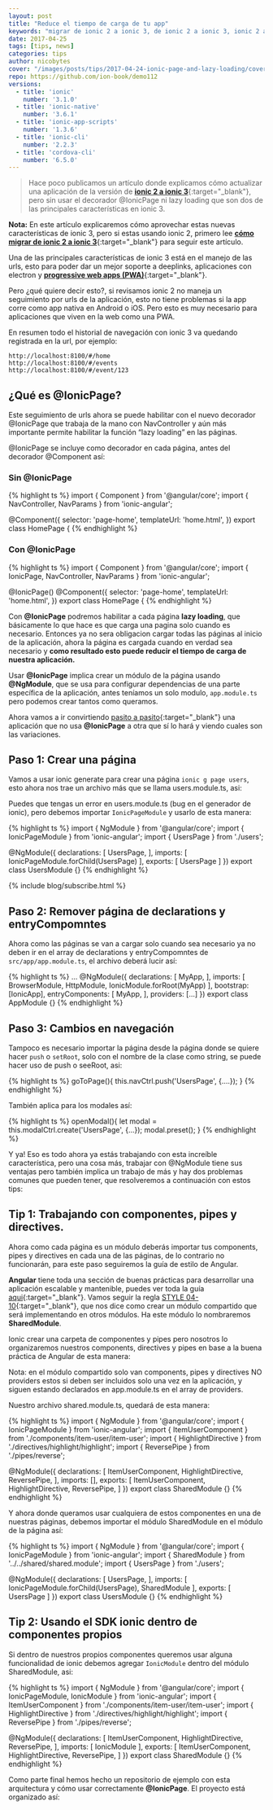 ```yaml
---
layout: post
title: "Reduce el tiempo de carga de tu app"
keywords: "migrar de ionic 2 a ionic 3, de ionic 2 a ionic 3, ionic 2 a ionic 3, ionic 3, ionic page, lazy loading"
date: 2017-04-25
tags: [tips, news]
categories: tips
author: nicobytes
cover: "/images/posts/tips/2017-04-24-ionic-page-and-lazy-loading/cover.jpg"
repo: https://github.com/ion-book/demo112
versions:
  - title: 'ionic'
    number: '3.1.0'
  - title: 'ionic-native'
    number: '3.6.1'
  - title: 'ionic-app-scripts'
    number: '1.3.6'
  - title: 'ionic-cli'
    number: '2.2.3'
  - title: 'cordova-cli'
    number: '6.5.0'
---
```


> Hace poco publicamos un artículo donde explicamos cómo actualizar una aplicación de la versión de [**ionic 2 a ionic 3**]({{site.urlblog}}/news/ionic-v-3){:target="_blank"}, pero sin usar el decorador @IonicPage ni lazy loading que son dos de las principales características en ionic 3.

<!--summary-->

<amp-img width="1024" height="512" layout="responsive" src="/images/posts/tips/2017-04-24-ionic-page-and-lazy-loading/cover.jpg"></amp-img>

**Nota:** En este artículo explicaremos cómo aprovechar estas nuevas características de ionic 3, pero si estas usando ionic 2, primero lee [**cómo migrar de ionic 2 a ionic 3**]({{site.urlblog}}/news/ionic-v-3){:target="_blank"} para seguir este artículo.

Una de las principales características de ionic 3 está en el manejo de las urls, esto para poder dar un mejor soporte a deeplinks, aplicaciones con electron y [**progressive web apps (PWA)**](http://blog.ionic.io/announcing-pwa-support-in-ionic-2/){:target="_blank"}.

Pero ¿qué quiere decir esto?, si revisamos ionic 2 no maneja un seguimiento por urls de la aplicación, esto no tiene problemas si la app corre como app nativa en Android o iOS. Pero esto es muy necesario para aplicaciones que viven en la web como una PWA.

En resumen todo el historial de navegación con ionic 3 va quedando registrada en la url, por ejemplo:

```
http://localhost:8100/#/home
http://localhost:8100/#/events
http://localhost:8100/#/event/123
```

## ¿Qué es @IonicPage?

Este seguimiento de urls ahora se puede habilitar con el nuevo decorador @IonicPage que trabaja de la mano con NavController y aún más importante permite habilitar la función “lazy loading” en las páginas.

@IonicPage se incluye como decorador en cada página, antes del decorador @Component así:

### Sin @IonicPage

{% highlight ts %}
import { Component } from '@angular/core';
import { NavController, NavParams } from 'ionic-angular';

@Component({
  selector: 'page-home',
  templateUrl: 'home.html',
})
export class HomePage {
{% endhighlight %}

### Con @IonicPage

{% highlight ts %}
import { Component } from '@angular/core';
import { IonicPage, NavController, NavParams } from 'ionic-angular';

@IonicPage()
@Component({
  selector: 'page-home',
  templateUrl: 'home.html',
})
export class HomePage {
{% endhighlight %}

Con __@IonicPage__ podremos habilitar a cada página **lazy loading**, que básicamente lo que hace es que carga una pagina solo cuando es necesario. Entonces ya no sera obligacion cargar todas las páginas al inicio de la aplicación, ahora la página es cargada cuando en verdad sea necesario y **como resultado esto puede reducir el tiempo de carga de nuestra aplicación.**

Usar **@IonicPage** implica crear un módulo de la página usando **@NgModule**, que se usa para configurar dependencias de una parte específica de la aplicación, antes teníamos un solo modulo, `app.module.ts` pero podemos crear tantos como queramos.

Ahora vamos a ir convirtiendo [pasito a pasito](https://www.youtube.com/watch?v=kJQP7kiw5Fk){:target="_blank"} una aplicación que no usa **@IonicPage** a otra que sí lo hará y viendo cuales son las variaciones.

## Paso 1: Crear una página

Vamos a usar ionic generate para crear una página `ionic g page users`, esto ahora nos trae un archivo más que se llama users.module.ts, asi:

<div class="row">
  <div class="col col-100 col-md-50 offset-md-25 col-lg-50 offset-lg-25">
    <amp-img width="395" height="130" layout="responsive" src="/images/posts/tips/2017-04-24-ionic-page-and-lazy-loading/tree1.png"></amp-img>
  </div>
</div>

Puedes que tengas un error en users.module.ts (bug en el generador de ionic), pero debemos importar `IonicPageModule` y usarlo de esta manera:

{% highlight ts %}
import { NgModule } from '@angular/core';
import { IonicPageModule } from 'ionic-angular';
import { UsersPage } from './users';

@NgModule({
  declarations: [
    UsersPage,
  ],
  imports: [
    IonicPageModule.forChild(UsersPage)
  ],
  exports: [
    UsersPage
  ]
})
export class UsersModule {}
{% endhighlight %}

{% include blog/subscribe.html %}

## Paso 2: Remover página de declarations y entryCompomntes

Ahora como las páginas se van a cargar solo cuando sea necesario ya no deben ir en el array de declarations y entryCompomntes de `src/app/app.module.ts`, el archivo deberá lucir así:

{% highlight ts %}
...
@NgModule({
  declarations: [
    MyApp,
  ],
  imports: [
    BrowserModule,
    HttpModule,
    IonicModule.forRoot(MyApp)
  ],
  bootstrap: [IonicApp],
  entryComponents: [
    MyApp,
  ],
  providers: [...]
})
export class AppModule {}
{% endhighlight %}

## Paso 3: Cambios en navegación

Tampoco es necesario importar la página desde la página donde se quiere hacer `push` o `setRoot`, solo con el nombre de la clase como string, se puede hacer uso de push o seeRoot, asi:

{% highlight ts %}
goToPage(){
  this.navCtrl.push('UsersPage', {....});
}
{% endhighlight %}

También aplica para los modales así:

{% highlight ts %}
openModal(){
  let modal = this.modalCtrl.create('UsersPage', {...});
  modal.preset();
}
{% endhighlight %}

Y ya! Eso es todo ahora ya estás trabajando con esta increíble característica, pero una cosa más, trabajar con @NgModule tiene sus ventajas pero también implica un trabajo de más y hay dos problemas comunes que pueden tener, que resolveremos a continuación con estos tips:


## Tip 1: Trabajando con componentes, pipes y directives.

Ahora como cada página es un módulo deberás importar tus components, pipes y directives en cada una de las páginas, de lo contrario no funcionarán, para este paso seguiremos la guía de estilo de Angular. 

**Angular** tiene toda una sección de buenas prácticas para desarrollar una aplicación escalable y mantenible, puedes ver toda la guía [aqui](https://angular.io/docs/ts/latest/guide/style-guide.html){:target="_blank"}. Vamos seguir la regla [STYLE 04-10](https://angular.io/docs/ts/latest/guide/style-guide.html#!#04-10){:target="_blank"}, que nos dice como crear un módulo compartido que será implementando en otros módulos. Ha este módulo lo nombraremos **SharedModule**.

Ionic crear una carpeta de componentes y pipes pero nosotros lo organizaremos nuestros components, directives y pipes en base a la buena práctica de Angular de esta manera:

<div class="row">
  <div class="col col-100 col-md-50 offset-md-25 col-lg-50 offset-lg-25">
    <amp-img width="574" height="307" layout="responsive" src="/images/posts/tips/2017-04-24-ionic-page-and-lazy-loading/tree2.png"></amp-img>
  </div>
</div>

Nota: en el módulo compartido solo van components, pipes y directives NO providers estos si deben ser incluidos solo una vez en la aplicación, y siguen estando declarados en app.module.ts en el array de providers.

Nuestro archivo shared.module.ts, quedará de esta manera:

{% highlight ts %}
import { NgModule } from '@angular/core';
import { IonicPageModule } from 'ionic-angular';
import { ItemUserComponent } from './components/item-user/item-user';
import { HighlightDirective } from './directives/highlight/highlight';
import { ReversePipe } from './pipes/reverse';

@NgModule({
  declarations: [
    ItemUserComponent,
    HighlightDirective,
    ReversePipe,
  ],
  imports: [],
  exports: [
    ItemUserComponent,
    HighlightDirective,
    ReversePipe,
  ]
})
export class SharedModule {}
{% endhighlight %}

Y ahora donde queramos usar cualquiera de estos componentes en una de nuestras páginas, debemos importar el módulo SharedModule en el módulo de la página así:

{% highlight ts %}
import { NgModule } from '@angular/core';
import { IonicPageModule } from 'ionic-angular';
import { SharedModule } from '../../shared/shared.module';
import { UsersPage } from './users';

@NgModule({
  declarations: [
    UsersPage,
  ],
  imports: [
    IonicPageModule.forChild(UsersPage),
    SharedModule
  ],
  exports: [
    UsersPage
  ]
})
export class UsersModule {}
{% endhighlight %}

## Tip 2: Usando el SDK ionic dentro de componentes propios

Si dentro de nuestros propios componentes queremos usar alguna funcionalidad de ionic debemos agregar `IonicModule` dentro del módulo SharedModule, asi:

{% highlight ts %}
import { NgModule } from '@angular/core';
import { IonicPageModule, IonicModule } from 'ionic-angular';
import { ItemUserComponent } from './components/item-user/item-user';
import { HighlightDirective } from './directives/highlight/highlight';
import { ReversePipe } from './pipes/reverse';

@NgModule({
  declarations: [
    ItemUserComponent,
    HighlightDirective,
    ReversePipe,
  ],
  imports: [
    IonicModule
  ],
  exports: [
    ItemUserComponent,
    HighlightDirective,
    ReversePipe,
  ]
})
export class SharedModule {}
{% endhighlight %}

Como parte final hemos hecho un repositorio de ejemplo con esta arquitectura y cómo usar correctamente **@IonicPage**. El proyecto está organizado así:

<div class="row wrap">
  <div class="col col-100 col-md-33 col-lg-33">
    <amp-img width="346" height="173" layout="responsive" src="/images/posts/tips/2017-04-24-ionic-page-and-lazy-loading/tree3.png"></amp-img>
  </div>
  <div class="col col-100 col-md-33 col-lg-33">
   <amp-img width="270" height="72" layout="responsive" src="/images/posts/tips/2017-04-24-ionic-page-and-lazy-loading/tree5.png"></amp-img>
  </div>
  <div class="col col-100 col-md-33 col-lg-33">
   <amp-img width="370" height="300" layout="responsive" src="/images/posts/tips/2017-04-24-ionic-page-and-lazy-loading/tree6.png"></amp-img>
  </div>
</div>  

<div class="row">
  <div class="col col-100 col-md-50 offset-md-25 col-lg-50 offset-lg-25">
    <amp-img width="460" height="626" layout="responsive" src="/images/posts/tips/2017-04-24-ionic-page-and-lazy-loading/tree4.png"></amp-img>
  </div>
</div>

